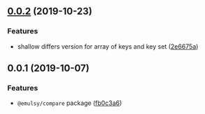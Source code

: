 ## [0.0.2](https://github.com/gavar/emulsy/compare/v/compare/0.0.1...v/compare/0.0.2) (2019-10-23)


### Features

* shallow differs version for array of keys and key set ([2e6675a](https://github.com/gavar/emulsy/commit/2e6675a76625b5e473c98601983202f00d8ef99b))

## 0.0.1 (2019-10-07)


### Features

* `@emulsy/compare` package ([fb0c3a6](https://github.com/gavar/emulsy/commit/fb0c3a6))
